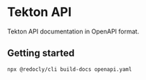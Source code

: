 # Tekton API

Tekton API documentation in OpenAPI format.


## Getting started

```sh
npx @redocly/cli build-docs openapi.yaml
```
